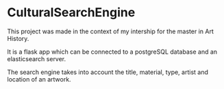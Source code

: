 # CulturalSearchEngine
This project was made in the context of my intership for the master in Art History.

It is a flask app which can be connected to a postgreSQL database and an elasticsearch server.

The search engine takes into account the title, material, type, artist and location of an artwork. 
